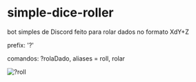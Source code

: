 # simple-dice-roller
bot simples de Discord feito para rolar dados no formato XdY+Z

prefix: '?'

comandos: 
?rolaDado, aliases = roll, rolar

![?roll](https://user-images.githubusercontent.com/86668447/212170197-59de682c-abc1-4b10-b35b-f9c177455c30.png)




